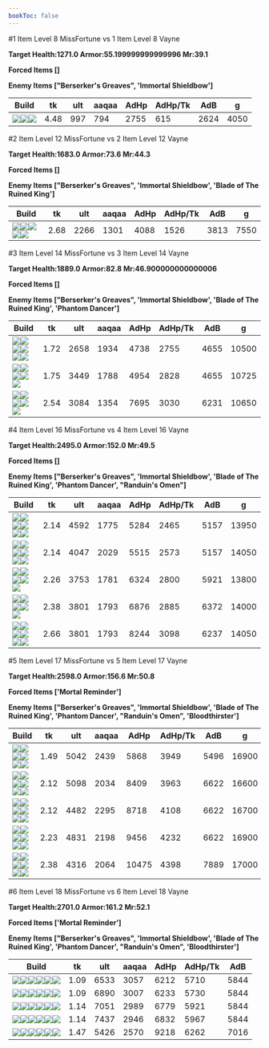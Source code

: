```yaml
---
bookToc: false
---
```


#1 Item Level 8 MissFortune vs 1 Item Level 8 Vayne

**Target Health:1271.0 Armor:55.199999999999996 Mr:39.1**


**Forced Items []**


**Enemy Items ["Berserker's Greaves", 'Immortal Shieldbow']**




Build | tk | ult | aaqaa | AdHp | AdHp/Tk | AdB | g
-|-|-|-|-|-|-|-
![](/item/3153.png)![](/item/1001.png)![](/item/1055.png)|4.48|997|794|2755|615|2624|4050




























































#2 Item Level 12 MissFortune vs 2 Item Level 12 Vayne

**Target Health:1683.0 Armor:73.6 Mr:44.3**


**Forced Items []**


**Enemy Items ["Berserker's Greaves", 'Immortal Shieldbow', 'Blade of The Ruined King']**




Build | tk | ult | aaqaa | AdHp | AdHp/Tk | AdB | g
-|-|-|-|-|-|-|-
![](/item/3153.png)![](/item/3142.png)![](/item/1055.png)![](/item/1036.png)![](/item/1036.png)|2.68|2266|1301|4088|1526|3813|7550




























































#3 Item Level 14 MissFortune vs 3 Item Level 14 Vayne

**Target Health:1889.0 Armor:82.8 Mr:46.900000000000006**


**Forced Items []**


**Enemy Items ["Berserker's Greaves", 'Immortal Shieldbow', 'Blade of The Ruined King', 'Phantom Dancer']**




Build | tk | ult | aaqaa | AdHp | AdHp/Tk | AdB | g
-|-|-|-|-|-|-|-
![](/item/3033.png)![](/item/3095.png)![](/item/6671.png)![](/item/1001.png)![](/item/1055.png)![](/item/1036.png)|1.72|2658|1934|4738|2755|4655|10500
![](/item/3153.png)![](/item/3142.png)![](/item/6676.png)![](/item/1055.png)![](/item/1037.png)|1.75|3449|1788|4954|2828|4655|10725
![](/item/3026.png)![](/item/6609.png)![](/item/3142.png)![](/item/1055.png)![](/item/1038.png)|2.54|3084|1354|7695|3030|6231|10650




























































#4 Item Level 16 MissFortune vs 4 Item Level 16 Vayne

**Target Health:2495.0 Armor:152.0 Mr:49.5**


**Forced Items []**


**Enemy Items ["Berserker's Greaves", 'Immortal Shieldbow', 'Blade of The Ruined King', 'Phantom Dancer', "Randuin's Omen"]**




Build | tk | ult | aaqaa | AdHp | AdHp/Tk | AdB | g
-|-|-|-|-|-|-|-
![](/item/3033.png)![](/item/3091.png)![](/item/6676.png)![](/item/3142.png)![](/item/1038.png)![](/item/1036.png)|2.14|4592|1775|5284|2465|5157|13950
![](/item/3153.png)![](/item/3142.png)![](/item/3033.png)![](/item/3095.png)![](/item/1038.png)![](/item/1036.png)|2.14|4047|2029|5515|2573|5157|14050
![](/item/3153.png)![](/item/3142.png)![](/item/3033.png)![](/item/3071.png)![](/item/1038.png)|2.26|3753|1781|6324|2800|5921|13800
![](/item/3153.png)![](/item/3142.png)![](/item/3033.png)![](/item/6333.png)![](/item/1038.png)|2.38|3801|1793|6876|2885|6372|14000
![](/item/3153.png)![](/item/3142.png)![](/item/3026.png)![](/item/3033.png)![](/item/1038.png)![](/item/1036.png)|2.66|3801|1793|8244|3098|6237|14050




























































#5 Item Level 17 MissFortune vs 5 Item Level 17 Vayne

**Target Health:2598.0 Armor:156.6 Mr:50.8**


**Forced Items ['Mortal Reminder']**


**Enemy Items ["Berserker's Greaves", 'Immortal Shieldbow', 'Blade of The Ruined King', 'Phantom Dancer', "Randuin's Omen", 'Bloodthirster']**




Build | tk | ult | aaqaa | AdHp | AdHp/Tk | AdB | g
-|-|-|-|-|-|-|-
![](/item/3033.png)![](/item/3091.png)![](/item/6676.png)![](/item/3142.png)![](/item/3153.png)![](/item/1038.png)|1.49|5042|2439|5868|3949|5496|16900
![](/item/3033.png)![](/item/3091.png)![](/item/6676.png)![](/item/3142.png)![](/item/3026.png)![](/item/1038.png)|2.12|5098|2034|8409|3963|6622|16600
![](/item/3153.png)![](/item/3142.png)![](/item/3033.png)![](/item/3095.png)![](/item/3026.png)![](/item/1038.png)|2.12|4482|2295|8718|4108|6622|16700
![](/item/3153.png)![](/item/3142.png)![](/item/3026.png)![](/item/3033.png)![](/item/3072.png)![](/item/1038.png)|2.23|4831|2198|9456|4232|6622|16900
![](/item/3153.png)![](/item/3142.png)![](/item/3033.png)![](/item/6333.png)![](/item/3026.png)![](/item/1038.png)|2.38|4316|2064|10475|4398|7889|17000




























































#6 Item Level 18 MissFortune vs 6 Item Level 18 Vayne

**Target Health:2701.0 Armor:161.2 Mr:52.1**


**Forced Items ['Mortal Reminder']**


**Enemy Items ["Berserker's Greaves", 'Immortal Shieldbow', 'Blade of The Ruined King', 'Phantom Dancer', "Randuin's Omen", 'Bloodthirster']**




Build | tk | ult | aaqaa | AdHp | AdHp/Tk | AdB
-|-|-|-|-|-|-
![](/item/3153.png)![](/item/3142.png)![](/item/3033.png)![](/item/3095.png)![](/item/6676.png)![](/item/6695.png)|1.09|6533|3057|6212|5710|5844
![](/item/3153.png)![](/item/3142.png)![](/item/3033.png)![](/item/3095.png)![](/item/6676.png)![](/item/6696.png)|1.09|6890|3007|6233|5730|5844
![](/item/3153.png)![](/item/3142.png)![](/item/6676.png)![](/item/3072.png)![](/item/3033.png)![](/item/6695.png)|1.14|7051|2989|6779|5921|5844
![](/item/3153.png)![](/item/3142.png)![](/item/6676.png)![](/item/3072.png)![](/item/3033.png)![](/item/6696.png)|1.14|7437|2946|6832|5967|5844
![](/item/3033.png)![](/item/3091.png)![](/item/6676.png)![](/item/3142.png)![](/item/3153.png)![](/item/3026.png)|1.47|5426|2570|9218|6262|7016




























































